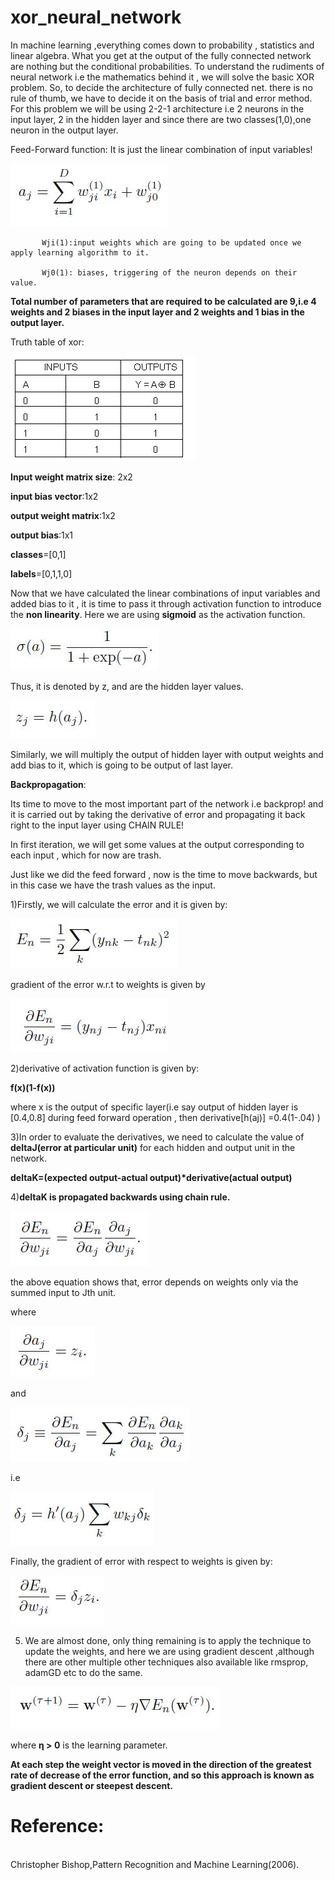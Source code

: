 # xor_neural_network



In machine learning ,everything comes down to probability , statistics  and linear algebra. What you get at the output of the fully connected network are nothing but the conditional probabilities.
To understand the rudiments of neural network i.e the mathematics behind it , we will solve the basic XOR problem. 
So, to decide the architecture of fully connected net. there is no rule of thumb, we have to decide it on the basis of trial  and error method. For this problem we will  be using 2-2-1 architecture i.e 2 neurons in the input layer, 2 in the hidden layer and since there are two classes(1,0),one neuron in the output layer.

Feed-Forward function:
It is just the linear combination of input variables!

![Image of feed](https://github.com/GurudasKarale/ML/blob/master/xor_neural_network/img/feed.JPG)
       
           Wji(1):input weights which are going to be updated once we apply learning algorithm to it.
            
           Wj0(1): biases, triggering of the neuron depends on their value.
__Total number of parameters that are required to be calculated are 9,i.e 4 weights and 2 biases in the input layer and 2 weights and 1 bias in the output layer.__

Truth table of xor:

![Image of feed](https://github.com/GurudasKarale/ML/blob/master/xor_neural_network/img/xor.png)
 
__Input weight matrix size__: 2x2

__input bias vector__:1x2

__output weight matrix__:1x2

__output bias__:1x1

__classes__=[0,1]

__labels__=[0,1,1,0]

Now that we have calculated the linear combinations of input variables and added bias to it , it is time to pass it through activation function to introduce the __non linearity__. Here we are using __sigmoid__ as the activation function.

![Image of feed](https://github.com/GurudasKarale/ML/blob/master/xor_neural_network/img/sigmoid.JPG)

Thus, it is denoted by z, and are the hidden layer values.

![Image of feed](https://github.com/GurudasKarale/ML/blob/master/xor_neural_network/img/z.JPG)
 
Similarly, we will multiply the output of hidden layer  with output weights and add bias to it, which is going to be output of last layer.  

__Backpropagation__:

Its time to move to the most important part of the network i.e backprop! and it is carried out by taking the derivative of error and propagating it back right to the input layer using CHAIN RULE!

In first iteration, we will get some values at the output corresponding to each input , which for now are trash.

Just like we did the feed forward , now is the time to move backwards, but in this case we have the trash values as the input.

1)Firstly, we will calculate the error and it is given by: 

![Image of feed](https://github.com/GurudasKarale/ML/blob/master/xor_neural_network/img/error.JPG)

gradient of the error w.r.t to weights is given  by

![Image of feed](https://github.com/GurudasKarale/ML/blob/master/xor_neural_network/img/errorgradient.JPG)
 
2)derivative of activation function is given by:

__f(x)(1-f(x))__

where x is the output of specific layer(i.e say output of hidden layer is [0.4,0.8] during feed forward operation , then derivative[h(aj)] =0.4(1-.04) )

3)In order to evaluate the derivatives, we need to calculate the value of __deltaJ(error at particular unit)__ for each hidden and output unit in the network.

__deltaK=(expected output-actual output)*derivative(actual output)__

4)__deltaK is propagated backwards using chain rule.__

![Image of feed](https://github.com/GurudasKarale/ML/blob/master/xor_neural_network/img/chain.JPG)
 
the above equation shows that, error depends on weights only via the summed input to Jth unit.

where

![Image of feed](https://github.com/GurudasKarale/ML/blob/master/xor_neural_network/img/daj.JPG)
  
and

![Image of feed](https://github.com/GurudasKarale/ML/blob/master/xor_neural_network/img/chain1.JPG)
 
i.e

![Image of feed](https://github.com/GurudasKarale/ML/blob/master/xor_neural_network/img/deltaJ.JPG)
 
Finally, the gradient of error with respect to weights is given by:

![Image of feed](https://github.com/GurudasKarale/ML/blob/master/xor_neural_network/img/den.JPG)
 
 
5) We are almost done, only thing remaining is to apply the technique to update the weights, and here we are using gradient descent ,although there are other multiple other techniques also available like rmsprop, adamGD etc to do the same.

![Image of gradient](https://github.com/GurudasKarale/ML/blob/master/xor_neural_network/img/gradient.JPG)
 
where __η > 0__ is the learning parameter.

__At each step the weight vector is moved in the direction of the greatest rate of decrease of the error function, and so this approach is known as gradient descent or steepest descent.__

# Reference:  
<br />Christopher Bishop,Pattern Recognition and Machine Learning(2006).  

